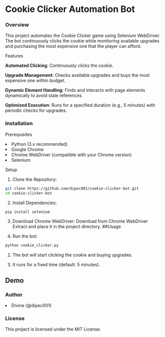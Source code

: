 <h1>Cookie Clicker Automation Bot</h1>

<h3>Overview</h3>

This project automates the Cookie Clicker game using Selenium WebDriver. The bot continuously clicks the cookie while monitoring available upgrades and purchasing the most expensive one that the player can afford.

Features

**Automated Clicking**: Continuously clicks the cookie.

**Upgrade Management**: Checks available upgrades and buys the most expensive one within budget.

**Dynamic Element Handling**: Finds and interacts with page elements dynamically to avoid stale references.

**Optimized Execution**: Runs for a specified duration (e.g., 5 minutes) with periodic checks for upgrades.

<h3>Installation</h3>

Prerequisites

<li>Python (3.x recommended)</li>

<li>Google Chrome</li>

<li>Chrome WebDriver (compatible with your Chrome version)</li>

<li>Selenium</li>

Setup

1) Clone the Repository:
```bash
git clone https://github.com/dipec001/cookie-clicker-bot.git
cd cookie-clicker-bot
```
2) Install Dependencies:
```bash
pip install selenium
```
3) Download Chrome WebDriver:
 Download from Chrome WebDriver
 Extract and place it in the project directory.
##Usage

1) Run the bot:
```bash
python cookie_clicker.py
```
2) The bot will start clicking the cookie and buying upgrades.

3) It runs for a fixed time (default: 5 minutes).

## Demo


<h3>Author</h3>

<li>Divine (@dipec001)</li>

<h3>License</h3>

This project is licensed under the MIT License.

